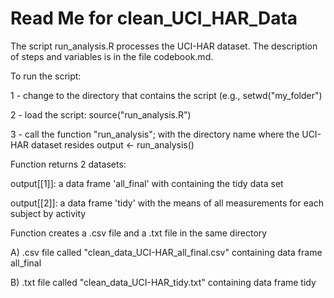 Read Me for clean_UCI_HAR_Data
==================
The script run_analysis.R processes the UCI-HAR dataset.
The description of steps and variables is in the file codebook.md.

To run the script:

1 - change to the directory that contains the script (e.g., setwd("my_folder")

2 - load the script: source("run_analysis.R")

3 - call the function "run_analysis"; with the directory name where the UCI-HAR dataset resides
output <- run_analysis()

Function returns 2 datasets:

output[[1]]: a data frame 'all_final' with containing the tidy data set

output[[2]]: a data frame 'tidy' with the means of all measurements for each subject by activity


Function creates a .csv file and a .txt file in the same directory

A) .csv file called "clean_data_UCI-HAR_all_final.csv" containing data frame all_final

B) .txt file called "clean_data_UCI-HAR_tidy.txt" containing data frame tidy

